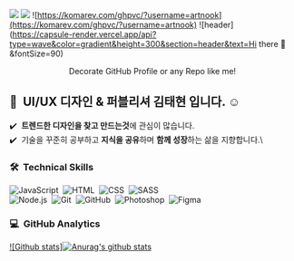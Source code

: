 <a href="https://artnook.tistory.com/"><img src="https://img.shields.io/badge/Porfoilo-Tistory-blue"/></a>
<a href="https://artnook.me/"><img src="https://img.shields.io/badge/Porfoilo-Porfolio-blue"/></a>
![https://komarev.com/ghpvc/?username=artnook](https://komarev.com/ghpvc/?username=artnook)
![header](https://capsule-render.vercel.app/api?type=wave&color=gradient&height=300&section=header&text=Hi there 👋&fontSize=90)
<p align='center'> Decorate GitHub Profile or any Repo like me! </p>

## 👋 &nbsp;UI/UX 디자인 & 퍼블리셔 김태현 입니다. ☺️

✔️ &nbsp;**트렌드한 디자인을 찾고 만드는것**에 관심이 많습니다.\
✔️ &nbsp;기술을 꾸준히 공부하고 **지식을 공유**하며 **함께 성장**하는 삶을 지향합니다.\

### 🛠 &nbsp;Technical Skills

![JavaScript](https://img.shields.io/badge/-JavaScript-05122A?style=for-the-badge&logo=javascript)&nbsp;
![HTML](https://img.shields.io/badge/-HTML-05122A?style=for-the-badge&logo=HTML5)&nbsp;
![CSS](https://img.shields.io/badge/-CSS-05122A?style=for-the-badge&logo=CSS3&logoColor=1572B6)&nbsp;
![SASS](https://img.shields.io/badge/-SASS-05122A?style=for-the-badge&logo=SASS&logoColor=CC6699)&nbsp;\
![Node.js](https://img.shields.io/badge/-Node.js-05122A?style=for-the-badge&logo=node.js)&nbsp;
![Git](https://img.shields.io/badge/-Git-05122A?style=for-the-badge&logo=git)&nbsp;
![GitHub](https://img.shields.io/badge/-GitHub-05122A?style=for-the-badge&logo=github)&nbsp;
![Photoshop](https://img.shields.io/badge/-Photoshop-05122A?style=for-the-badge&logo=adobe-photoshop)&nbsp;
![Figma](https://img.shields.io/badge/-Figma-05122A?style=for-the-badge&logo=Figma&logoColor=F24E1E)&nbsp;
<br/>

### 💻 &nbsp;GitHub Analytics

[![Github stats]![Anurag's github stats](https://github-readme-stats.vercel.app/api?username=artnook&show_icons=true&theme=cobalt)
](https://github.com/anuraghazra/github-readme-stats)

<!-- [![Top Langs](https://github-readme-stats.vercel.app/api/top-langs/?username=congchu&layout=compact&theme=algolia)](https://github.com/congchu/github-readme-stats) -->

<!-- ### 🤝🏻 &nbsp;Links
<a href="https://velog.io/@cookie004"><img src="https://img.shields.io/badge/-Velog-96f2d7?style=flat&logo=Velog&logoColor=white"/></a>
<a href="mailto:cookie00421@gmail.com"><img src="https://img.shields.io/badge/-cookie00421@gmail.com-D14836?style=flat&logo=Gmail&logoColor=white"/></a>
<a href="https://instagram.com/jeongkoo.dev"><img src="https://img.shields.io/badge/-@jeongkoo.dev-E4405F?style=flat&logo=Instagram&logoColor=white"/></a> -->
